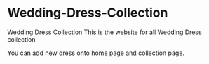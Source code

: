 # Wedding-Dress-Collection
Wedding Dress Collection
This is the website for all Wedding Dress collection

You can add new dress onto home page and collection page.



